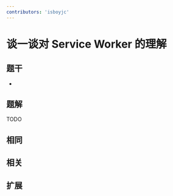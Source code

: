 ```yaml
---
contributors: 'isboyjc'
---
```


# 谈一谈对 Service Worker 的理解

## 题干

- 



## 题解

<!-- ::: details 点我查看题解 -->

  TODO

<!-- ::: -->



## 相同


## 相关


## 扩展

